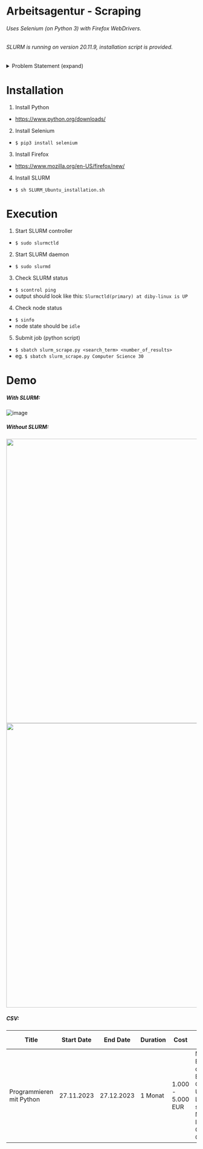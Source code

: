 # Arbeitsagentur - Scraping

###### Uses Selenium (on Python 3) with Firefox WebDrivers.
###### SLURM is running on version 20.11.9, installation script is provided.

<details>
  <summary> Problem Statement (expand) </summary> 
  
###### Translated from German
The Bundesagentur's (BA) offer is the best structured: https://www.arbeitsagentur.de/kursnet

Here, a distinction is essentially made between initial and continuing training, then between different categories and then subject areas, which are derived from the DKZ (= the BA-internal, but publicly available classification scheme. Unfortunately not a real taxonomy).

If you look at an advertisement here, you can see the structure well: content, duration, information on type of education, form of instruction, degree, provider, access information, ...
This raises the following questions: 
- How can free text information on access be extracted and identified as entities in a taxonomy/ontology? Nice examples are the almost infinite number of school degrees or "work experience in a commercial profession"...
- How can degree titles be mapped to the KldB ("Klassifikation der Berufe" - classification of occupations) or state-recognised continuing education degrees? Can one derive an overview of non-state-regulated continuing education?
- Classification by economic sector.
- Extraction of competences, tools, ...
- Identification of providers.

However, most continuing education portals look more like this:
https://weiterbildungsportal.rlp.de

Steps to reproduce: 
1.	Navigate to the website, https://www.arbeitsagentur.de/kursnet. The website opens in german, use translate the translationtand the translation
2.	Click on ‘Weiterbildungsangebote’/’Oppurtunities 

![image](https://github.com/d1by/slurm_scraping/assets/108338649/82259ed2-fae2-4d5f-96bc-6b30850771da)

3.	Search for any course, for demo purpose I am searching for ‘Computer Science’

![image](https://github.com/d1by/slurm_scraping/assets/108338649/b5f44f8e-590b-43f8-ad86-a6c21f7da6b5)

 
4.	You could see the search results with content ,duration etc. The detailed description can be obtained by clicking on the link ‘Go to details page’


If you study several ads here, you will see that essentially only the ad text and the provider are structured here.

It would be great if you could have a look at these two.

As first step I need you to extract the structure of these advertisement from these two websites. 
Points to remember: 
https://www.arbeitsagentur.de/kursnet this is correct URL, I case if you click or navigate to home page the url changes to ‘https://www.arbeitsagentur.de’ that’s not correct.

</details>

# Installation
1) Install Python
- https://www.python.org/downloads/
2) Install Selenium
- ```$ pip3 install selenium```
3) Install Firefox
- https://www.mozilla.org/en-US/firefox/new/
4) Install SLURM
- ```$ sh SLURM_Ubuntu_installation.sh```

# Execution
1) Start SLURM controller
- ```$ sudo slurmctld```
2) Start SLURM daemon
- ```$ sudo slurmd```
3) Check SLURM status
- ```$ scontrol ping```
- output should look like this: ```Slurmctld(primary) at diby-linux is UP```
4) Check node status
- ```$ sinfo```
- node state should be ```idle```
5) Submit job (python script)
- ```$ sbatch slurm_scrape.py <search_term> <number_of_results>```
- eg. ```$ sbatch slurm_scrape.py Computer Science 30```

# Demo

##### *With* SLURM:
![image](https://github.com/d1by/arbeitsagentur_scraping/assets/108338649/494d4fbd-8eee-4dd8-9696-a9fff1bfe8f1)

##### *Without* SLURM: 

<img src="https://github.com/d1by/arbeitsagentur_scraping/assets/108338649/9ece7b01-7e1b-43de-af97-840ee4a9f63a" width="750">
<img src = "https://github.com/d1by/arbeitsagentur_scraping/assets/108338649/d1ddd905-b426-43e9-9b41-de1a9ccece0b" width ="750">

##### CSV:
<body>
  <table>
      <thead>
          <tr>
              <th>Title</th>
              <th>Start Date</th>
              <th>End Date</th>
              <th>Duration</th>
              <th>Cost</th>
              <th>Requirements</th>
              <th>Ongoing Entry</th>
              <th>Class Time</th>
              <th>Job Accompanying</th>
              <th>Form of Learning</th>
              <th>Practical Experience</th>
              <th>Graduation Form</th>
              <th>Graduation Name</th>
              <th>Link</th>
              <th>Provider</th>
              <th>Type of School</th>
              <th>Address</th>
              <th>Phone</th>
              <th>Email</th>
              <th>Website</th>
              <th>Remarks</th>
          </tr>
      </thead>
      <tbody>
          <tr>
              <td>Programmieren mit Python</td>
              <td>27.11.2023</td>
              <td>27.12.2023</td>
              <td>1 Monat</td>
              <td>1.000 - 5.000 EUR</td>
              <td>Mind. 2-jährige Berufsausbildung oder 3 Jahre Berufserfahrung Geübt im Umgang mit Laptop, iPad, PC, sowie der Nutzung des Internets MS Office Grundkenntnisse</td>
              <td>ja</td>
              <td>Vollzeit</td>
              <td>Nein</td>
              <td>Blended Learning</td>
              <td>Nein</td>
              <td>Zertifikat der IU Akademie</td>
              <td>Programmieren mit Python</td>
              <td><a href="https://www.iu-akademie.de/short/n_85/" target="_blank">https://www.iu-akademie.de/short/n_85/</a></td>
              <td>Internationale Hochschule</td>
              <td>Private Hochschule</td>
              <td>Juri-Gagarin-Ring 152 99084 Erfurt Thüringen</td>
              <td>030 / 22027281</td>
              <td>info@iu-akademie.de</td>
              <td><a href="https://www.iu-akademie.de/" target="_blank">https://www.iu-akademie.de/</a></td>
              <td>Für weitere Informationen zu unserer Weiterbildung, kann gerne ein persönlicher Beratungstermin vereinbart werden</td>
          </tr>
      </tbody>
  </table>
</body>
